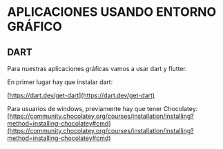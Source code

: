 # APLICACIONES USANDO ENTORNO GRÁFICO
## DART
Para nuestras aplicaciones gráficas vamos a usar dart y flutter.

En primer lugar hay que instalar dart:

[https://dart.dev/get-dart](https://dart.dev/get-dart)

Para usuarios de windows, previamente hay que tener Chocolatey:
[https://community.chocolatey.org/courses/installation/installing?method=installing-chocolatey#cmd](https://community.chocolatey.org/courses/installation/installing?method=installing-chocolatey#cmd)
